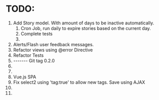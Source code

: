 # TODO:

1. Add Story model. With amount of days to be inactive automatically.
    1. Cron Job, run daily to expire stories based on the current day.
    1. Complete tests
    1.
1. Alerts/Flash user feedback messages.
1. Refactor views using @error Directive
1. Refactor Tests
1. ------- Git tag 0.2.0
1.
1.
1. Vue.js SPA
1. Fix select2 using 'tag:true' to allow new tags. Save using AJAX
1.
1.
